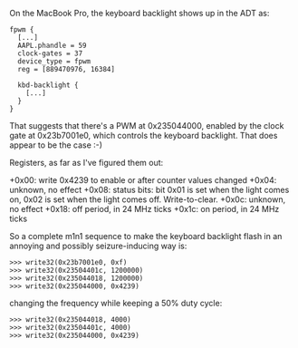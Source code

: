 On the MacBook Pro, the keyboard backlight shows up in the ADT as:

```
fpwm {
  [...]
  AAPL.phandle = 59
  clock-gates = 37
  device_type = fpwm
  reg = [889470976, 16384]

  kbd-backlight {
    [...]
  }
}
```

That suggests that there's a PWM at 0x235044000, enabled by the clock gate at 0x23b7001e0, which controls the keyboard backlight. That does appear to be the case :-)

Registers, as far as I've figured them out:

+0x00: write 0x4239 to enable or after counter values changed
+0x04: unknown, no effect
+0x08: status bits: bit 0x01 is set when the light comes on, 0x02 is set when the light comes off. Write-to-clear.
+0x0c: unknown, no effect
+0x18: off period, in 24 MHz ticks
+0x1c: on period, in 24 MHz ticks

So a complete m1n1 sequence to make the keyboard backlight flash in an annoying and possibly seizure-inducing way is:

```
>>> write32(0x23b7001e0, 0xf)
>>> write32(0x23504401c, 1200000)
>>> write32(0x235044018, 1200000)
>>> write32(0x235044000, 0x4239)
```

changing the frequency while keeping a 50% duty cycle:

```
>>> write32(0x235044018, 4000)
>>> write32(0x23504401c, 4000)
>>> write32(0x235044000, 0x4239)
```